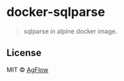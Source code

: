 # docker-sqlparse

> sqlparse in alpine docker image.

## License

MIT © [AgFlow](https://www.agflow.com)
